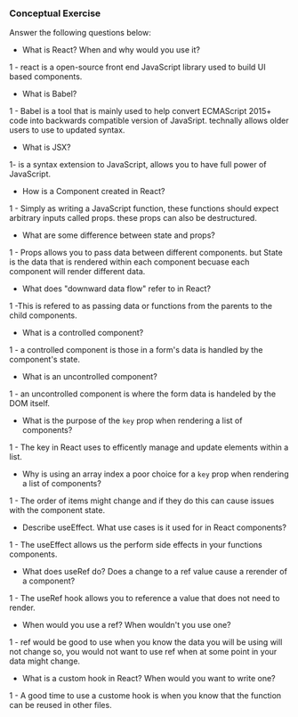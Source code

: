 ### Conceptual Exercise

Answer the following questions below:

- What is React? When and why would you use it?

1 - react is a open-source front end JavaScript library used to build UI based components. 

- What is Babel?

 1 - Babel is a tool that is mainly used to help convert ECMAScript 2015+ code into backwards compatible version of JavaSript. technally allows older users to use to updated syntax.

- What is JSX?

1- is a syntax extension to JavaScript, allows you to have full power of JavaScript.

- How is a Component created in React?

1 - Simply as writing a JavaScript function, these functions should expect arbitrary inputs called props. these props can also be destructured.

- What are some difference between state and props?

1 - Props allows you to pass data between different components. but State is the data that is rendered within each component becuase each component will render different data. 

- What does "downward data flow" refer to in React?

1 -This is refered to as passing data or functions from the parents to the child components. 

- What is a controlled component?

1 - a controlled component is those in a form's data is handled by the component's state.

- What is an uncontrolled component?

1 - an uncontrolled component is where the form data is handeled by the DOM itself.

- What is the purpose of the `key` prop when rendering a list of components?

1 - The key in React uses to efficently manage and update elements within a list.

- Why is using an array index a poor choice for a `key` prop when rendering a list of components?

1 - The order of items might change and if they do this can cause issues with the component state.

- Describe useEffect.  What use cases is it used for in React components?

1 - The useEffect allows us the perform side effects in your functions components.

- What does useRef do?  Does a change to a ref value cause a rerender of a component?

1 - The useRef hook allows you to reference a value that does not need to render. 

- When would you use a ref? When wouldn't you use one?

1 - ref would be good to use when you know the data you will be using will not change so, you would not want to use ref when at some point in your data might change.

- What is a custom hook in React? When would you want to write one?

1 - A good time to use a custome hook is when you know that the function can be reused in other files.

